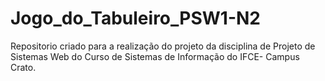 # Jogo_do_Tabuleiro_PSW1-N2
Repositorio criado para a realização do projeto da disciplina de Projeto de Sistemas Web do Curso de Sistemas de Informação do IFCE- Campus Crato.
